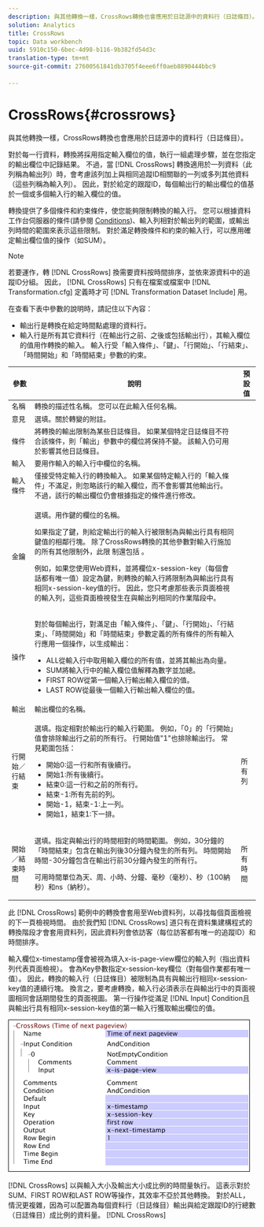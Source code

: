 ```yaml
---
description: 與其他轉換一樣，CrossRows轉換也會應用於日誌源中的資料行（日誌條目）。
solution: Analytics
title: CrossRows
topic: Data workbench
uuid: 5910c150-6bec-4d98-b116-9b382fd54d3c
translation-type: tm+mt
source-git-commit: 27600561841db3705f4eee6ff0aeb8890444bbc9

---
```



# CrossRows{#crossrows}

與其他轉換一樣，CrossRows轉換也會應用於日誌源中的資料行（日誌條目）。

對於每一行資料，轉換將採用指定輸入欄位的值，執行一組處理步驟，並在您指定的輸出欄位中記錄結果。 不過，當 [!DNL CrossRows] 轉換適用於一列資料（此列稱為輸出列）時，會考慮該列加上與相同追蹤ID相關聯的一列或多列其他資料（這些列稱為輸入列）。 因此，對於給定的跟蹤ID，每個輸出行的輸出欄位的值基於一個或多個輸入行的輸入欄位的值。

轉換提供了多個條件和約束條件，使您能夠限制轉換的輸入行。 您可以根據資料工作台伺服器的條件(請參閱 [Conditions](../../../../../home/c-dataset-const-proc/c-conditions/c-abt-cond.md))、輸入列相對於輸出列的範圍，或輸出列時間的範圍來表示這些限制。 對於滿足轉換條件和約束的輸入行，可以應用確定輸出欄位值的操作（如SUM）。

>[!NOTE]
>
>若要運作，轉 [!DNL CrossRows] 換需要資料按時間排序，並依來源資料中的追蹤ID分組。 因此， [!DNL CrossRows] 只有在檔案或檔案中 [!DNL Transformation.cfg] 定義時才可 [!DNL Transformation Dataset Include] 用。

在查看下表中參數的說明時，請記住以下內容：

* 輸出行是轉換在給定時間點處理的資料行。
* 輸入行是所有其它資料行（在輸出行之前、之後或包括輸出行），其輸入欄位的值用作轉換的輸入。 輸入行受「輸入條件」、「鍵」、「行開始」、「行結束」、「時間開始」和「時間結束」參數的約束。

<table id="table_152851484AFF4C50AF736DC62FAA43E3"> 
 <thead> 
  <tr> 
   <th colname="col1" class="entry"> 參數 </th> 
   <th colname="col2" class="entry"> 說明 </th> 
   <th colname="col3" class="entry"> 預設值 </th> 
  </tr> 
 </thead>
 <tbody> 
  <tr> 
   <td colname="col1"> 名稱 </td> 
   <td colname="col2"> 轉換的描述性名稱。 您可以在此輸入任何名稱。 </td> 
   <td colname="col3"> </td> 
  </tr> 
  <tr> 
   <td colname="col1"> 意見 </td> 
   <td colname="col2"> 選填。關於轉變的附註。 </td> 
   <td colname="col3"> </td> 
  </tr> 
  <tr> 
   <td colname="col1"> 條件 </td> 
   <td colname="col2"> 將轉換的輸出限制為某些日誌條目。 如果某個特定日誌條目不符合該條件，則「輸出」參數中的欄位將保持不變。 該輸入仍可用於影響其他日誌條目。 </td> 
   <td colname="col3"> </td> 
  </tr> 
  <tr> 
   <td colname="col1"> 輸入 </td> 
   <td colname="col2"> 要用作輸入的輸入行中欄位的名稱。 </td> 
   <td colname="col3"> </td> 
  </tr> 
  <tr> 
   <td colname="col1"> 輸入條件 </td> 
   <td colname="col2"> 僅接受特定輸入行的轉換輸入。 如果某個特定輸入行的「輸入條件」不滿足，則忽略該行的輸入欄位，而不會影響其他輸出行。 不過，該行的輸出欄位仍會根據指定的條件進行修改。 </td> 
   <td colname="col3"> </td> 
  </tr> 
  <tr> 
   <td colname="col1"> 金鑰 </td> 
   <td colname="col2"> <p>選填。用作鍵的欄位的名稱。 </p> <p> 如果指定了鍵，則給定輸出行的輸入行被限制為與輸出行具有相同鍵值的相鄰行塊。 除了CrossRows轉換的其他參數對輸入行施加的所有其他限制外，此限 <span class="wintitle"> 制還包括</span> 。 </p> <p> 例如，如果您使用Web資料，並將欄位x-session-key（每個會話都有唯一值）設定為鍵，則轉換的輸入行將限制為與輸出行具有相同x-session-key值的行。 因此，您只考慮那些表示頁面檢視的輸入列，這些頁面檢視發生在與輸出列相同的作業階段中。 </p> </td> 
   <td colname="col3"> </td> 
  </tr> 
  <tr> 
   <td colname="col1"> 操作 </td> 
   <td colname="col2"> <p>對於每個輸出行，對滿足由「輸入條件」、「鍵」、「行開始」、「行結束」、「時間開始」和「時間結束」參數定義的所有條件的所有輸入行應用一個操作，以生成輸出： 
     <ul id="ul_C01CCF73A9544BCFB7B1105042FEF2DD"> 
      <li id="li_2D1A192970904499AB9F4431D51106D7"> ALL從輸入行中取用輸入欄位的所有值，並將其輸出為向量。 </li> 
      <li id="li_B8863724AD924DE5BDBC987143548257"> SUM將輸入行中的輸入欄位值解釋為數字並加總。 </li> 
      <li id="li_BF930069DCEA4E0B80893C3C06CAE100"> FIRST ROW從第一個輸入行輸出輸入欄位的值。 </li> 
      <li id="li_04B9E2D88C0847E28101FC830C18D8E2"> LAST ROW從最後一個輸入行輸出輸入欄位的值。 </li> 
     </ul> </p> </td> 
   <td colname="col3"> </td> 
  </tr> 
  <tr> 
   <td colname="col1"> 輸出 </td> 
   <td colname="col2"> 輸出欄位的名稱。 </td> 
   <td colname="col3"> </td> 
  </tr> 
  <tr> 
   <td colname="col1"> 行開始／行結束 </td> 
   <td colname="col2"> <p>選填。指定相對於輸出行的輸入行範圍。 例如，「0」的「行開始」值會排除輸出行之前的所有行。 行開始值"1"也排除輸出行。 常見範圍包括： 
     <ul id="ul_B030F32A5146430BA50DD4FAB4A527B0"> 
      <li id="li_30DFB8C0265349C295943A1CB8077B86"> 開始0:這一行和所有後續行。 </li> 
      <li id="li_9090C2E94E394351867BC5B78F27B41C"> 開始1:所有後續行。 </li> 
      <li id="li_F870DC913E3F45BA94EE2EC04D344DE0"> 結束0:這一行和之前的所有行。 </li> 
      <li id="li_B8A576E419744D84AB1298E5155B583E"> 結束-1:所有先前的列。 </li> 
      <li id="li_CD2307A262D34542A2860FF07005CAD7"> 開始-1，結束-1:上一列。 </li> 
      <li id="li_6BF30B7BB7CC40A68B2332A3C11DD3B5"> 開始1，結束1:下一排。 </li> 
     </ul> </p> </td> 
   <td colname="col3"> 所有列 </td> 
  </tr> 
  <tr> 
   <td colname="col1"> 開始／結束時間 </td> 
   <td colname="col2"> <p>選填。指定與輸出行的時間相對的時間範圍。 例如，30分鐘的「時間結束」包含在輸出列後30分鐘內發生的所有列。 時間開始時間-30分鐘包含在輸出行前30分鐘內發生的所有行。 </p> <p> 可用時間單位為天、周、小時、分鐘、毫秒（毫秒）、秒（100納秒）和ns（納秒）。 </p> </td> 
   <td colname="col3"> 所有時間 </td> 
  </tr> 
 </tbody> 
</table>

此 [!DNL CrossRows] 範例中的轉換會套用至Web資料列，以尋找每個頁面檢視的下一頁檢視時間。 由於我們知 [!DNL CrossRows] 道只有在資料集建構程式的轉換階段才會套用資料列，因此資料列會依訪客（每位訪客都有唯一的追蹤ID）和時間排序。

輸入欄位x-timestamp僅會被視為填入x-is-page-view欄位的輸入列（指出資料列代表頁面檢視）。 會為Key參數指定x-session-key欄位（對每個作業都有唯一值）。 因此，轉換的輸入行（日誌條目）被限制為具有與輸出行相同x-session-key值的連續行塊。 換言之，要考慮轉換，輸入行必須表示在與輸出行中的頁面視圖相同會話期間發生的頁面視圖。 第一行操作從滿足 [!DNL Input] Condition且與輸出行具有相同x-session-key值的第一輸入行獲取輸出欄位的值。

![](assets/cfg_TransformationType_CrossRows.png)

[!DNL CrossRows] 以與輸入大小及輸出大小成比例的時間量執行。 這表示對於SUM、FIRST ROW和LAST ROW等操作，其效率不亞於其他轉換。 對於ALL，情況更複雜，因為可以配置為每個資料行（日誌條目）輸出與給定跟蹤ID的行總數（日誌條目）成比例的資料量。 [!DNL CrossRows]
